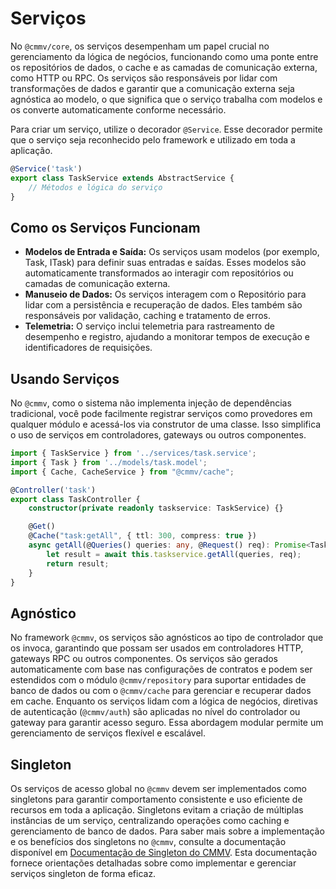 # Serviços

No ``@cmmv/core``, os serviços desempenham um papel crucial no gerenciamento da lógica de negócios, funcionando como uma ponte entre os repositórios de dados, o cache e as camadas de comunicação externa, como HTTP ou RPC. Os serviços são responsáveis por lidar com transformações de dados e garantir que a comunicação externa seja agnóstica ao modelo, o que significa que o serviço trabalha com modelos e os converte automaticamente conforme necessário.

Para criar um serviço, utilize o decorador ``@Service``. Esse decorador permite que o serviço seja reconhecido pelo framework e utilizado em toda a aplicação.

```typescript
@Service('task')
export class TaskService extends AbstractService {
    // Métodos e lógica do serviço
}
```

## Como os Serviços Funcionam

* **Modelos de Entrada e Saída:** Os serviços usam modelos (por exemplo, Task, ITask) para definir suas entradas e saídas. Esses modelos são automaticamente transformados ao interagir com repositórios ou camadas de comunicação externa.
* **Manuseio de Dados:** Os serviços interagem com o Repositório para lidar com a persistência e recuperação de dados. Eles também são responsáveis por validação, caching e tratamento de erros.
* **Telemetria:** O serviço inclui telemetria para rastreamento de desempenho e registro, ajudando a monitorar tempos de execução e identificadores de requisições.

## Usando Serviços

No ``@cmmv``, como o sistema não implementa injeção de dependências tradicional, você pode facilmente registrar serviços como provedores em qualquer módulo e acessá-los via construtor de uma classe. Isso simplifica o uso de serviços em controladores, gateways ou outros componentes.

```typescript
import { TaskService } from '../services/task.service';
import { Task } from '../models/task.model';
import { Cache, CacheService } from "@cmmv/cache";

@Controller('task')
export class TaskController {
    constructor(private readonly taskservice: TaskService) {}

    @Get()
    @Cache("task:getAll", { ttl: 300, compress: true })
    async getAll(@Queries() queries: any, @Request() req): Promise<Task[]> {
        let result = await this.taskservice.getAll(queries, req);
        return result;
    }
}
```

## Agnóstico

No framework ``@cmmv``, os serviços são agnósticos ao tipo de controlador que os invoca, garantindo que possam ser usados em controladores HTTP, gateways RPC ou outros componentes. Os serviços são gerados automaticamente com base nas configurações de contratos e podem ser estendidos com o módulo ``@cmmv/repository`` para suportar entidades de banco de dados ou com o ``@cmmv/cache`` para gerenciar e recuperar dados em cache. Enquanto os serviços lidam com a lógica de negócios, diretivas de autenticação (``@cmmv/auth``) são aplicadas no nível do controlador ou gateway para garantir acesso seguro. Essa abordagem modular permite um gerenciamento de serviços flexível e escalável.

## Singleton

Os serviços de acesso global no ``@cmmv`` devem ser implementados como singletons para garantir comportamento consistente e uso eficiente de recursos em toda a aplicação. Singletons evitam a criação de múltiplas instâncias de um serviço, centralizando operações como caching e gerenciamento de banco de dados. Para saber mais sobre a implementação e os benefícios dos singletons no ``@cmmv``, consulte a documentação disponível em [Documentação de Singleton do CMMV](https://cmmv.io/docs/overview/singleton). Esta documentação fornece orientações detalhadas sobre como implementar e gerenciar serviços singleton de forma eficaz.
